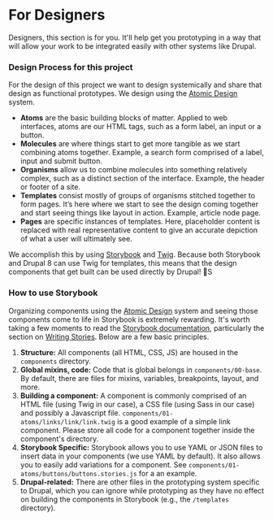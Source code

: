# For Designers

Designers, this section is for you. It'll help get you prototyping in a way that will allow your work to be integrated easily with other systems like Drupal.

### Design Process for this project

For the design of this project we want to design systemically and share that design as functional prototypes. We design using the [Atomic Design](http://bradfrost.com/blog/post/atomic-web-design/) system.

* **Atoms** are the basic building blocks of matter. Applied to web interfaces, atoms are our HTML tags, such as a form label, an input or a button.
* **Molecules** are where things start to get more tangible as we start combining atoms together. Example, a search form comprised of a label, input and submit button.
* **Organisms** allow us to combine molecules into something relatively complex, such as a distinct section of the interface. Example, the header or footer of a site.
* **Templates** consist mostly of groups of organisms stitched together to form pages. It’s here where we start to see the design coming together and start seeing things like layout in action. Example, article node page.
* **Pages** are specific instances of templates. Here, placeholder content is replaced with real representative content to give an accurate depiction of what a user will ultimately see.

We accomplish this by using [Storybook](https://storybook.js.org/) and [Twig](https://twig.symfony.com/). Because both Storybook and Drupal 8 can use Twig for templates, this means that the design components that get built can be used directly by Drupal! 🎉S

### How to use Storybook

Organizing components using the [Atomic Design](http://bradfrost.com/blog/post/atomic-web-design/) system and seeing those components come to life in Storybook is extremely rewarding. It's worth taking a few moments to read the [Storybook documentation](https://storybook.js.org/docs/basics/introduction/), particularly the section on [Writing Stories](https://storybook.js.org/docs/basics/writing-stories/). Below are a few basic principles.

1. **Structure:** All components \(all HTML, CSS, JS\) are housed in the `components` directory.
2. **Global mixins, code:** Code that is global belongs in `components/00-base`. By default, there are files for mixins, variables, breakpoints, layout, and more.
3. **Building a component:** A component is commonly comprised of an HTML file \(using Twig in our case\), a CSS file \(using Sass in our case\) and possibly a Javascript file. `components/01-atoms/links/link/link.twig` is a good example of a simple link component. Please store all code for a component together inside the component's directory.
4. **Storybook Specific:** Storybook allows you to use YAML or JSON files to insert data in your components \(we use YAML by default\). It also allows you to easily add variations for a component. See `components/01-atoms/buttons/buttons.stories.js` for a an example.
5. **Drupal-related:** There are other files in the prototyping system specific to Drupal, which you can ignore while prototyping as they have no effect on building the components in Storybook \(e.g., the `/templates` directory\).


